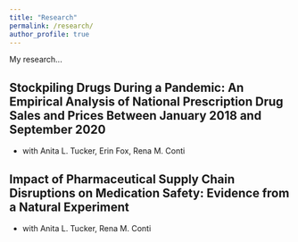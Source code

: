 ```yaml
---
title: "Research"
permalink: /research/
author_profile: true
---
```


My research...

## Stockpiling Drugs During a Pandemic: An Empirical Analysis of National Prescription Drug Sales and Prices Between January 2018 and September 2020
- with Anita L. Tucker, Erin Fox, Rena M. Conti

## Impact of Pharmaceutical Supply Chain Disruptions on Medication Safety: Evidence from a Natural Experiment
- with Anita L. Tucker, Rena M. Conti

